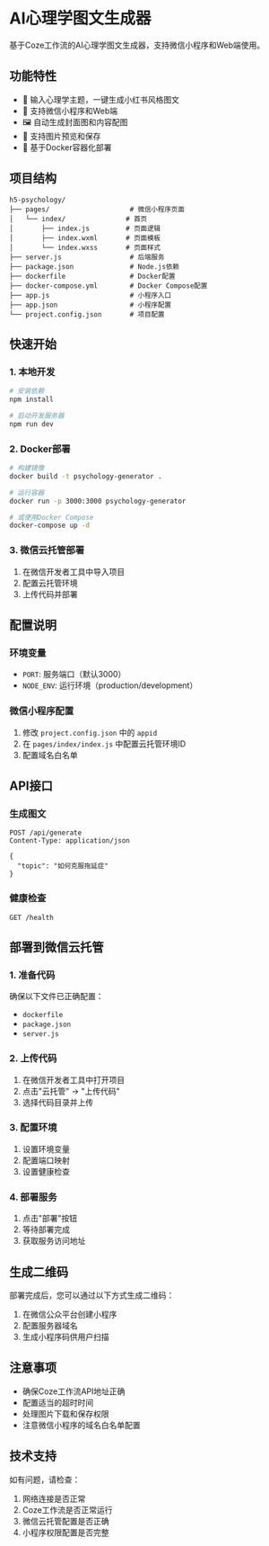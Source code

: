 # AI心理学图文生成器

基于Coze工作流的AI心理学图文生成器，支持微信小程序和Web端使用。

## 功能特性

- 🎯 输入心理学主题，一键生成小红书风格图文
- 📱 支持微信小程序和Web端
- 🖼️ 自动生成封面图和内容配图
- 💾 支持图片预览和保存
- 🚀 基于Docker容器化部署

## 项目结构

```
h5-psychology/
├── pages/                    # 微信小程序页面
│   └── index/               # 首页
│       ├── index.js         # 页面逻辑
│       ├── index.wxml       # 页面模板
│       └── index.wxss       # 页面样式
├── server.js                 # 后端服务
├── package.json              # Node.js依赖
├── dockerfile                # Docker配置
├── docker-compose.yml        # Docker Compose配置
├── app.js                    # 小程序入口
├── app.json                  # 小程序配置
└── project.config.json       # 项目配置
```

## 快速开始

### 1. 本地开发

```bash
# 安装依赖
npm install

# 启动开发服务器
npm run dev
```

### 2. Docker部署

```bash
# 构建镜像
docker build -t psychology-generator .

# 运行容器
docker run -p 3000:3000 psychology-generator

# 或使用Docker Compose
docker-compose up -d
```

### 3. 微信云托管部署

1. 在微信开发者工具中导入项目
2. 配置云托管环境
3. 上传代码并部署

## 配置说明

### 环境变量

- `PORT`: 服务端口（默认3000）
- `NODE_ENV`: 运行环境（production/development）

### 微信小程序配置

1. 修改 `project.config.json` 中的 `appid`
2. 在 `pages/index/index.js` 中配置云托管环境ID
3. 配置域名白名单

## API接口

### 生成图文

```
POST /api/generate
Content-Type: application/json

{
  "topic": "如何克服拖延症"
}
```

### 健康检查

```
GET /health
```

## 部署到微信云托管

### 1. 准备代码

确保以下文件已正确配置：
- `dockerfile`
- `package.json`
- `server.js`

### 2. 上传代码

1. 在微信开发者工具中打开项目
2. 点击"云托管" -> "上传代码"
3. 选择代码目录并上传

### 3. 配置环境

1. 设置环境变量
2. 配置端口映射
3. 设置健康检查

### 4. 部署服务

1. 点击"部署"按钮
2. 等待部署完成
3. 获取服务访问地址

## 生成二维码

部署完成后，您可以通过以下方式生成二维码：

1. 在微信公众平台创建小程序
2. 配置服务器域名
3. 生成小程序码供用户扫描

## 注意事项

- 确保Coze工作流API地址正确
- 配置适当的超时时间
- 处理图片下载和保存权限
- 注意微信小程序的域名白名单配置

## 技术支持

如有问题，请检查：
1. 网络连接是否正常
2. Coze工作流是否正常运行
3. 微信云托管配置是否正确
4. 小程序权限配置是否完整 